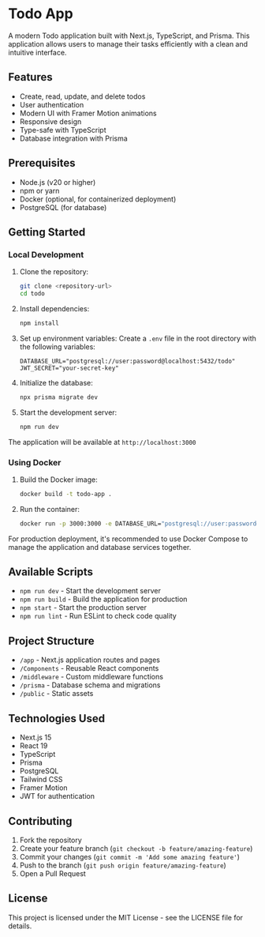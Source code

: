 # Todo App

A modern Todo application built with Next.js, TypeScript, and Prisma. This application allows users to manage their tasks efficiently with a clean and intuitive interface.

## Features

- Create, read, update, and delete todos
- User authentication
- Modern UI with Framer Motion animations
- Responsive design
- Type-safe with TypeScript
- Database integration with Prisma

## Prerequisites

- Node.js (v20 or higher)
- npm or yarn
- Docker (optional, for containerized deployment)
- PostgreSQL (for database)

## Getting Started

### Local Development

1. Clone the repository:
   ```bash
   git clone <repository-url>
   cd todo
   ```

2. Install dependencies:
   ```bash
   npm install
   ```

3. Set up environment variables:
   Create a `.env` file in the root directory with the following variables:
   ```
   DATABASE_URL="postgresql://user:password@localhost:5432/todo"
   JWT_SECRET="your-secret-key"
   ```

4. Initialize the database:
   ```bash
   npx prisma migrate dev
   ```

5. Start the development server:
   ```bash
   npm run dev
   ```

The application will be available at `http://localhost:3000`

### Using Docker

1. Build the Docker image:
   ```bash
   docker build -t todo-app .
   ```

2. Run the container:
   ```bash
   docker run -p 3000:3000 -e DATABASE_URL="postgresql://user:password@host:5432/todo" -e JWT_SECRET="your-secret-key" todo-app
   ```

For production deployment, it's recommended to use Docker Compose to manage the application and database services together.

## Available Scripts

- `npm run dev` - Start the development server
- `npm run build` - Build the application for production
- `npm start` - Start the production server
- `npm run lint` - Run ESLint to check code quality

## Project Structure

- `/app` - Next.js application routes and pages
- `/Components` - Reusable React components
- `/middleware` - Custom middleware functions
- `/prisma` - Database schema and migrations
- `/public` - Static assets

## Technologies Used

- Next.js 15
- React 19
- TypeScript
- Prisma
- PostgreSQL
- Tailwind CSS
- Framer Motion
- JWT for authentication

## Contributing

1. Fork the repository
2. Create your feature branch (`git checkout -b feature/amazing-feature`)
3. Commit your changes (`git commit -m 'Add some amazing feature'`)
4. Push to the branch (`git push origin feature/amazing-feature`)
5. Open a Pull Request

## License

This project is licensed under the MIT License - see the LICENSE file for details.
